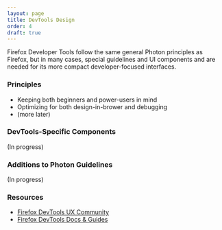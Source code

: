 ```yaml
---
layout: page
title: DevTools Design
order: 4
draft: true 
---
```


Firefox Developer Tools follow the same general Photon principles as Firefox, but in many cases, special guidelines and UI components and are needed for its more compact developer-focused interfaces.

### Principles

- Keeping both beginners and power-users in mind
- Optimizing for both design-in-brower and debugging
- (more later)

### DevTools-Specific Components

(In progress)

### Additions to Photon Guidelines

(In progress)

### Resources
- [Firefox DevTools UX Community](https://github.com/devtools-html/ux/)
- [Firefox DevTools Docs & Guides](https://firefox-dev.tools/)
